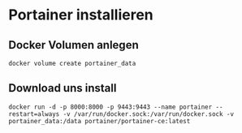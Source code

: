 # Portainer installieren

## Docker Volumen anlegen

 ```
docker volume create portainer_data
 ```

## Download uns install
 ```
docker run -d -p 8000:8000 -p 9443:9443 --name portainer --restart=always -v /var/run/docker.sock:/var/run/docker.sock -v portainer_data:/data portainer/portainer-ce:latest
 ```
